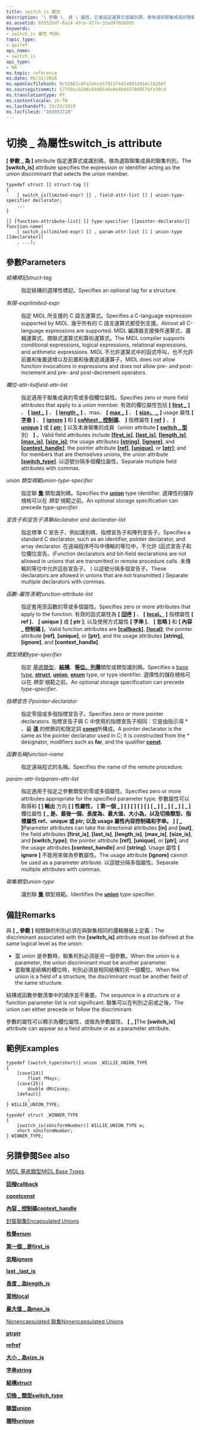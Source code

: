 ```yaml
---
title: switch_is 屬性
description: '\ 參數 \_ 是 \ 屬性，它會指定運算式或識別碼，做為選取聯集成員的聯集判別。'
ms.assetid: 93552bdf-6a14-47ce-877e-32ed976bb895
keywords:
- switch_is 屬性 MIDL
topic_type:
- apiref
api_name:
- switch_is
api_type:
- NA
ms.topic: reference
ms.date: 05/31/2018
ms.openlocfilehash: 0c52661c4fa1ebce57011f4424901dd1ec18250f
ms.sourcegitcommit: 57758ecb246c84d65e6e0e4bd5570d9176fa39cd
ms.translationtype: MT
ms.contentlocale: zh-TW
ms.lasthandoff: 10/25/2019
ms.locfileid: "103932720"
---
```

# <a name="switch_is-attribute"></a><span data-ttu-id="3d604-104">切換 \_ 為屬性</span><span class="sxs-lookup"><span data-stu-id="3d604-104">switch\_is attribute</span></span>

<span data-ttu-id="3d604-105">**\[ 參數 \_ 為 \]** attribute 指定運算式或識別碼，做為選取聯集成員的聯集判別。</span><span class="sxs-lookup"><span data-stu-id="3d604-105">The **\[switch\_is\]** attribute specifies the expression or identifier acting as the union discriminant that selects the union member.</span></span>

``` syntax
typedef struct [[ struct-tag ]] 
{
    [ switch_is(limited-expr) [[ , field-attr-list ]] ] union-type-specifier declarator;
    ...
}

[[ [function-attribute-list] ]] type-specifier [[pointer-declarator]] function-name(
    [ switch_is(limited-expr) [[ , param-attr-list ]] ] union-type [[declarator]]
    , ...);
```

## <a name="parameters"></a><span data-ttu-id="3d604-106">參數</span><span class="sxs-lookup"><span data-stu-id="3d604-106">Parameters</span></span>

<dl> <dt>

<span data-ttu-id="3d604-107">*結構標記*</span><span class="sxs-lookup"><span data-stu-id="3d604-107">*struct-tag*</span></span> 
</dt> <dd>

<span data-ttu-id="3d604-108">指定結構的選擇性標記。</span><span class="sxs-lookup"><span data-stu-id="3d604-108">Specifies an optional tag for a structure.</span></span>

</dd> <dt>

<span data-ttu-id="3d604-109">*有限-expr*</span><span class="sxs-lookup"><span data-stu-id="3d604-109">*limited-expr*</span></span> 
</dt> <dd>

<span data-ttu-id="3d604-110">指定 MIDL 所支援的 C 語言運算式。</span><span class="sxs-lookup"><span data-stu-id="3d604-110">Specifies a C-language expression supported by MIDL.</span></span> <span data-ttu-id="3d604-111">幾乎所有的 C 語言運算式都受到支援。</span><span class="sxs-lookup"><span data-stu-id="3d604-111">Almost all C-language expressions are supported.</span></span> <span data-ttu-id="3d604-112">MIDL 編譯器支援條件運算式、邏輯運算式、關聯式運算式和算術運算式。</span><span class="sxs-lookup"><span data-stu-id="3d604-112">The MIDL compiler supports conditional expressions, logical expressions, relational expressions, and arithmetic expressions.</span></span> <span data-ttu-id="3d604-113">MIDL 不允許運算式中的函式呼叫，也不允許前置和後置遞增以及前置和後置遞減運算子。</span><span class="sxs-lookup"><span data-stu-id="3d604-113">MIDL does not allow function invocations in expressions and does not allow pre- and post-increment and pre- and post-decrement operators.</span></span>

</dd> <dt>

<span data-ttu-id="3d604-114">*欄位-attr-list*</span><span class="sxs-lookup"><span data-stu-id="3d604-114">*field-attr-list*</span></span> 
</dt> <dd>

<span data-ttu-id="3d604-115">指定適用于聯集成員的零或多個欄位屬性。</span><span class="sxs-lookup"><span data-stu-id="3d604-115">Specifies zero or more field attributes that apply to a union member.</span></span> <span data-ttu-id="3d604-116">有效的欄位屬性包括 **\[** [**first \_**](first-is.md) **\]** 、 **\[** [**last \_**](last-is.md) **\]** 、 **\[** [**length \_**](length-is.md) **\]** 、max、 **\[** [**max \_**](max-is.md) **\]** 、 **\[** [**size、 \_**](size-is.md) **\]** usage 屬性 **\[** [**字串**](string.md) **\]** 、 **\[** [**ignore**](ignore.md) **\]** 和 **\[** [**coNtext \_ 控制碼**](context-handle.md)、 **\]** 指標屬性 **\[** [**ref**](ref.md) **\]** 、 **\[** [**unique**](unique.md) **\]** 或 **\[** [**ptr**](ptr.md); **\]** 以及本身聯集的成員（union attribute **\[** [**switch \_ 型**](switch-type.md)別） **\]** 。</span><span class="sxs-lookup"><span data-stu-id="3d604-116">Valid field attributes include **\[**[**first\_is**](first-is.md)**\]**, **\[**[**last\_is**](last-is.md)**\]**, **\[**[**length\_is**](length-is.md)**\]**, **\[**[**max\_is**](max-is.md)**\]**, **\[**[**size\_is**](size-is.md)**\]**; the usage attributes **\[**[**string**](string.md)**\]**, **\[**[**ignore**](ignore.md)**\]**, and **\[**[**context\_handle**](context-handle.md)**\]**; the pointer attribute **\[**[**ref**](ref.md)**\]**, **\[**[**unique**](unique.md)**\]**, or **\[**[**ptr**](ptr.md)**\]**; and for members that are themselves unions, the union attribute **\[**[**switch\_type**](switch-type.md)**\]**.</span></span> <span data-ttu-id="3d604-117">以逗號分隔多個欄位屬性。</span><span class="sxs-lookup"><span data-stu-id="3d604-117">Separate multiple field attributes with commas.</span></span>

</dd> <dt>

<span data-ttu-id="3d604-118">*union 類型規範*</span><span class="sxs-lookup"><span data-stu-id="3d604-118">*union-type-specifier*</span></span> 
</dt> <dd>

<span data-ttu-id="3d604-119">指定聯 [**集**](union.md) 類型識別碼。</span><span class="sxs-lookup"><span data-stu-id="3d604-119">Specifies the [**union**](union.md) type identifier.</span></span> <span data-ttu-id="3d604-120">選擇性的儲存規格可以在 *類型* 規範之前。</span><span class="sxs-lookup"><span data-stu-id="3d604-120">An optional storage specification can precede *type-specifier*.</span></span>

</dd> <dt>

<span data-ttu-id="3d604-121">*宣告子和宣告子清單*</span><span class="sxs-lookup"><span data-stu-id="3d604-121">*declarator and declarator-list*</span></span> 
</dt> <dd>

<span data-ttu-id="3d604-122">指定標準 C 宣告子，例如識別碼、指標宣告子和陣列宣告子。</span><span class="sxs-lookup"><span data-stu-id="3d604-122">Specifies a standard C declarator, such as an identifier, pointer declarator, and array declarator.</span></span> <span data-ttu-id="3d604-123">在遠端程序呼叫中傳輸的等位中，不允許 (函式宣告子和位欄位宣告。</span><span class="sxs-lookup"><span data-stu-id="3d604-123">(Function declarators and bit-field declarations are not allowed in unions that are transmitted in remote procedure calls.</span></span> <span data-ttu-id="3d604-124">未傳輸的等位中允許這些宣告子。 ) 以逗號分隔多個宣告子。</span><span class="sxs-lookup"><span data-stu-id="3d604-124">These declarators are allowed in unions that are not transmitted.) Separate multiple declarators with commas.</span></span>

</dd> <dt>

<span data-ttu-id="3d604-125">*函數-屬性清單*</span><span class="sxs-lookup"><span data-stu-id="3d604-125">*function-attribute-list*</span></span> 
</dt> <dd>

<span data-ttu-id="3d604-126">指定套用至函數的零或多個屬性。</span><span class="sxs-lookup"><span data-stu-id="3d604-126">Specifies zero or more attributes that apply to the function.</span></span> <span data-ttu-id="3d604-127">有效的函式屬性為 **\[** [**回呼**](callback.md) **\]** 、 **\[** [**local、**](local.md) **\]** 指標屬性 **\[ ref \]**、 **\[ unique \]** 或 **\[ ptr \]**; 以及使用方式屬性 **\[ 字串 \]**、 **\[ 忽略 \]** 和 **\[ 內容 \_ 控制碼 \]**。</span><span class="sxs-lookup"><span data-stu-id="3d604-127">Valid function attributes are **\[**[**callback**](callback.md)**\]**, **\[**[**local**](local.md)**\]**; the pointer attribute **\[ref\]**, **\[unique\]**, or **\[ptr\]**; and the usage attributes **\[string\]**, **\[ignore\]**, and **\[context\_handle\]**.</span></span>

</dd> <dt>

<span data-ttu-id="3d604-128">*類型規範*</span><span class="sxs-lookup"><span data-stu-id="3d604-128">*type-specifier*</span></span> 
</dt> <dd>

<span data-ttu-id="3d604-129">指定 [基底類型](midl-base-types.md)、[**結構**](struct.md)、[**等位、**](union.md)[**列舉**](enum.md)類型或類型識別碼。</span><span class="sxs-lookup"><span data-stu-id="3d604-129">Specifies a [base type](midl-base-types.md), [**struct**](struct.md), [**union**](union.md), [**enum**](enum.md) type, or type identifier.</span></span> <span data-ttu-id="3d604-130">選擇性的儲存規格可以在 *類型* 規範之前。</span><span class="sxs-lookup"><span data-stu-id="3d604-130">An optional storage specification can precede *type-specifier*.</span></span>

</dd> <dt>

<span data-ttu-id="3d604-131">*指標宣告子*</span><span class="sxs-lookup"><span data-stu-id="3d604-131">*pointer-declarator*</span></span> 
</dt> <dd>

<span data-ttu-id="3d604-132">指定零個或多個指標宣告子。</span><span class="sxs-lookup"><span data-stu-id="3d604-132">Specifies zero or more pointer declarators.</span></span> <span data-ttu-id="3d604-133">指標宣告子與 C 中使用的指標宣告子相同：它是由指示項 \* 、最 **遠** 的修飾詞和限定詞 [**const**](const.md)所構成。</span><span class="sxs-lookup"><span data-stu-id="3d604-133">A pointer declarator is the same as the pointer declarator used in C; it is constructed from the \* designator, modifiers such as **far**, and the qualifier [**const**](const.md).</span></span>

</dd> <dt>

<span data-ttu-id="3d604-134">*函數名稱*</span><span class="sxs-lookup"><span data-stu-id="3d604-134">*function-name*</span></span> 
</dt> <dd>

<span data-ttu-id="3d604-135">指定遠端程式的名稱。</span><span class="sxs-lookup"><span data-stu-id="3d604-135">Specifies the name of the remote procedure.</span></span>

</dd> <dt>

<span data-ttu-id="3d604-136">*param-attr-list*</span><span class="sxs-lookup"><span data-stu-id="3d604-136">*param-attr-list*</span></span> 
</dt> <dd>

<span data-ttu-id="3d604-137">指定適用于指定之參數類型的零或多個屬性。</span><span class="sxs-lookup"><span data-stu-id="3d604-137">Specifies zero or more attributes appropriate for the specified parameter type.</span></span> <span data-ttu-id="3d604-138">參數屬性可以取得和 **\[ \] 輸出** 方向 **\[ \] 性屬性，** **\[ 第一個 \_ \]** **\[ \]** **\[ \]** **\[ \]** **\[ \]** **\[ \_ \]** **\[ \_ \]** **\[ \_ \]** **\[ \_ \]** 欄位屬性 **\[ \_ 是、最後一個、長度為、最大值、大小為，以及切換類型、指標屬性 ref、unique 或 ptr; 以及 usage 屬性內容控制碼和字串。 \]** **\[ \_ \]**</span><span class="sxs-lookup"><span data-stu-id="3d604-138">Parameter attributes can take the directional attributes **\[in\]** and **\[out\]**, the field attributes **\[first\_is\]**, **\[last\_is\]**, **\[length\_is\]**, **\[max\_is\]**, **\[size\_is\]**, and **\[switch\_type\]**; the pointer attribute **\[ref\]**, **\[unique\]**, or **\[ptr\]**; and the usage attributes **\[context\_handle\]** and **\[string\]**.</span></span> <span data-ttu-id="3d604-139">Usage 屬性 **\[ ignore \]** 不能用來做為參數屬性。</span><span class="sxs-lookup"><span data-stu-id="3d604-139">The usage attribute **\[ignore\]** cannot be used as a parameter attribute.</span></span> <span data-ttu-id="3d604-140">以逗號分隔多個屬性。</span><span class="sxs-lookup"><span data-stu-id="3d604-140">Separate multiple attributes with commas.</span></span>

</dd> <dt>

<span data-ttu-id="3d604-141">*聯集類型*</span><span class="sxs-lookup"><span data-stu-id="3d604-141">*union-type*</span></span> 
</dt> <dd>

<span data-ttu-id="3d604-142">識別聯 [**集**](union.md) 類型規範。</span><span class="sxs-lookup"><span data-stu-id="3d604-142">Identifies the [**union**](union.md) type specifier.</span></span>

</dd> </dl>

## <a name="remarks"></a><span data-ttu-id="3d604-143">備註</span><span class="sxs-lookup"><span data-stu-id="3d604-143">Remarks</span></span>

<span data-ttu-id="3d604-144">與 **\[ \_ 參數 \]** 相關聯的判別必須在與聯集相同的邏輯層級上定義：</span><span class="sxs-lookup"><span data-stu-id="3d604-144">The discriminant associated with the **\[switch\_is\]** attribute must be defined at the same logical level as the union:</span></span>

-   <span data-ttu-id="3d604-145">當 union 是參數時，聯集判別必須是另一個參數。</span><span class="sxs-lookup"><span data-stu-id="3d604-145">When the union is a parameter, the union discriminant must be another parameter.</span></span>
-   <span data-ttu-id="3d604-146">當聯集是結構的欄位時，判別必須是相同結構的另一個欄位。</span><span class="sxs-lookup"><span data-stu-id="3d604-146">When the union is a field of a structure, the discriminant must be another field of the same structure.</span></span>

<span data-ttu-id="3d604-147">結構或函數參數清單中的順序並不重要。</span><span class="sxs-lookup"><span data-stu-id="3d604-147">The sequence in a structure or a function parameter list is not significant.</span></span> <span data-ttu-id="3d604-148">聯集可以在判別之前或之後。</span><span class="sxs-lookup"><span data-stu-id="3d604-148">The union can either precede or follow the discriminant.</span></span>

<span data-ttu-id="3d604-149">參數的屬性可以顯示為欄位屬性，或做為參數屬性。 **\[ \_ \]**</span><span class="sxs-lookup"><span data-stu-id="3d604-149">The **\[switch\_is\]** attribute can appear as a field attribute or as a parameter attribute.</span></span>

## <a name="examples"></a><span data-ttu-id="3d604-150">範例</span><span class="sxs-lookup"><span data-stu-id="3d604-150">Examples</span></span>

``` syntax
typedef [switch_type(short)] union _WILLIE_UNION_TYPE 
{ 
    [case(24)] 
        float fMays; 
    [case(25)] 
        double dMcCovey; 
    [default] 
        ; 
} WILLIE_UNION_TYPE; 
 
typedef struct _WINNER_TYPE 
{ 
    [switch_is(sUniformNumber)] WILLIE_UNION_TYPE w; 
    short sUniformNumber; 
} WINNER_TYPE;
```

## <a name="see-also"></a><span data-ttu-id="3d604-151">另請參閱</span><span class="sxs-lookup"><span data-stu-id="3d604-151">See also</span></span>

<dl> <dt>

[<span data-ttu-id="3d604-152">MIDL 基底類型</span><span class="sxs-lookup"><span data-stu-id="3d604-152">MIDL Base Types</span></span>](midl-base-types.md)
</dt> <dt>

[<span data-ttu-id="3d604-153">**回撥**</span><span class="sxs-lookup"><span data-stu-id="3d604-153">**callback**</span></span>](callback.md)
</dt> <dt>

[<span data-ttu-id="3d604-154">**const**</span><span class="sxs-lookup"><span data-stu-id="3d604-154">**const**</span></span>](const.md)
</dt> <dt>

[<span data-ttu-id="3d604-155">**內容 \_ 控制碼**</span><span class="sxs-lookup"><span data-stu-id="3d604-155">**context\_handle**</span></span>](context-handle.md)
</dt> <dt>

[<span data-ttu-id="3d604-156">封裝聯集</span><span class="sxs-lookup"><span data-stu-id="3d604-156">Encapsulated Unions</span></span>](encapsulated-unions.md)
</dt> <dt>

[<span data-ttu-id="3d604-157">**枚舉**</span><span class="sxs-lookup"><span data-stu-id="3d604-157">**enum**</span></span>](enum.md)
</dt> <dt>

[<span data-ttu-id="3d604-158">**第一個 \_ 是**</span><span class="sxs-lookup"><span data-stu-id="3d604-158">**first\_is**</span></span>](first-is.md)
</dt> <dt>

[<span data-ttu-id="3d604-159">**忽略**</span><span class="sxs-lookup"><span data-stu-id="3d604-159">**ignore**</span></span>](ignore.md)
</dt> <dt>

[<span data-ttu-id="3d604-160">**last \_**</span><span class="sxs-lookup"><span data-stu-id="3d604-160">**last\_is**</span></span>](last-is.md)
</dt> <dt>

[<span data-ttu-id="3d604-161">**長度 \_ 為**</span><span class="sxs-lookup"><span data-stu-id="3d604-161">**length\_is**</span></span>](length-is.md)
</dt> <dt>

[<span data-ttu-id="3d604-162">**當地**</span><span class="sxs-lookup"><span data-stu-id="3d604-162">**local**</span></span>](local.md)
</dt> <dt>

[<span data-ttu-id="3d604-163">**最大值 \_ 為**</span><span class="sxs-lookup"><span data-stu-id="3d604-163">**max\_is**</span></span>](max-is.md)
</dt> <dt>

[<span data-ttu-id="3d604-164">Nonencapsulated 聯集</span><span class="sxs-lookup"><span data-stu-id="3d604-164">Nonencapsulated Unions</span></span>](nonencapsulated-unions.md)
</dt> <dt>

[<span data-ttu-id="3d604-165">**ptr**</span><span class="sxs-lookup"><span data-stu-id="3d604-165">**ptr**</span></span>](ptr.md)
</dt> <dt>

[<span data-ttu-id="3d604-166">**ref**</span><span class="sxs-lookup"><span data-stu-id="3d604-166">**ref**</span></span>](ref.md)
</dt> <dt>

[<span data-ttu-id="3d604-167">**大小 \_ 為**</span><span class="sxs-lookup"><span data-stu-id="3d604-167">**size\_is**</span></span>](size-is.md)
</dt> <dt>

[<span data-ttu-id="3d604-168">**字串**</span><span class="sxs-lookup"><span data-stu-id="3d604-168">**string**</span></span>](string.md)
</dt> <dt>

[<span data-ttu-id="3d604-169">**結構**</span><span class="sxs-lookup"><span data-stu-id="3d604-169">**struct**</span></span>](struct.md)
</dt> <dt>

[<span data-ttu-id="3d604-170">**切換 \_ 類型**</span><span class="sxs-lookup"><span data-stu-id="3d604-170">**switch\_type**</span></span>](switch-type.md)
</dt> <dt>

[<span data-ttu-id="3d604-171">**聯盟**</span><span class="sxs-lookup"><span data-stu-id="3d604-171">**union**</span></span>](union.md)
</dt> <dt>

[<span data-ttu-id="3d604-172">**獨特**</span><span class="sxs-lookup"><span data-stu-id="3d604-172">**unique**</span></span>](unique.md)
</dt> </dl>

 

 




